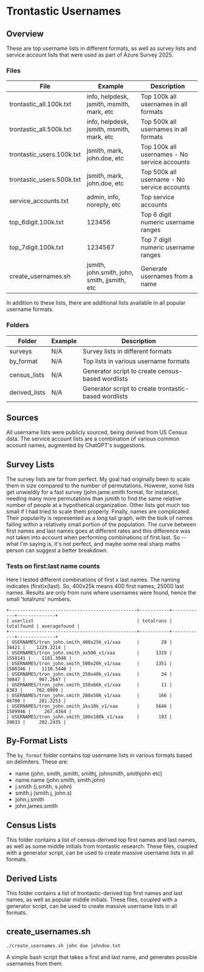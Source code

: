 # Trontastic Usernames

## Overview

These are top username lists in different formats, as well as survey lists and service account lists that were used as part of Azure Survey 2025.

### Files

| File | Example | Description|
| ------------- | ------------- | ------------- |
| trontastic_all.100k.txt  | info, helpdesk, jsmith, msmith, mark, etc | Top 100k all usernames in all formats  |
| trontastic_all.500k.txt  | info, helpdesk, jsmith, msmith, mark, etc | Top 500k all usernames in all formats  |
| trontastic_users.100k.txt  | jsmith, mark, john.doe, etc | Top 100k all usernames - No service accounts  |
| trontastic_users.500k.txt  | jsmith, mark, john.doe, etc | Top 500k all username - No service accounts  |
| service_accounts.txt  | admin, info, noreply, etc | Top service accounts  |
| top_6digit.100k.txt  | 123456 | Top 6 digit numeric username ranges  |
| top_7digit.100k.txt  | 1234567 | Top 7 digit numeric username ranges  |
| create_usernames.sh  | jsmith, john.smith, john, smith, jjsmith, etc | Generate usernames from a name  |


In addition to these lists, there are additional lists available in all popular username formats.

### Folders

| Folder | Example | Description|
| ------------- | ------------- | ------------- |
| surveys  | N/A | Survey lists in different formats  |
| by_format  | N/A | Top lists in various username formats  |
| census_lists  | N/A | Generator script to create census-based wordlists  |
| derived_lists  | N/A | Generator script to create trontastic-based wordlists |



## Sources
All username lists were publicly sourced, being derived from US Census data. The service account lists are a combination of various common account names, augmented by ChatGPT's suggestions.


## Survey Lists
The survey lists are far from perfect. My goal had originally been to scale them in size compared to the number of permutations. However, some
lists get unwieldly for a fast survey (john.jame.smith format, for instance), needing many more permutations than jsmith to find the same relative 
number of people at a hypothetical organization. Other lists got much too small if I had tried to scale them properly. Finally, names are complicated. Their popularity
is represented as a long tail graph, with the bulk of names falling within a relatively small portion of the population. The curve between first names and last names goes at different
rates and this difference was not taken into account when performing combinations of first.last. So -- what I'm saying is, it's not perfect, and maybe some real sharp maths
person can suggest a better breakdown.



### Tests on first:last name counts

Here I tested different combinations of first x last names. The naming indicates (first)x(last). So, 400x25k means 400 first names, 25000 last names.
Results are only from runs where usernames were found, hence the small 'totalruns' numbers.

```
+-----------------------------------------------+-----------+------------+--------------+
| userlist                                      | totalruns | totalfound | averagefound |
+-----------------------------------------------+-----------+------------+--------------+
| USERNAMES/tron_john.smith_400x25k_v1/xaa      |        28 |      34421 |    1229.3214 |
| USERNAMES/tron_john.smith_ax500_v1/xaa        |      1319 |    1558141 |    1181.3048 |
| USERNAMES/tron_john.smith_500x20k_v1/xaa      |      1351 |    1500346 |    1110.5448 |
| USERNAMES/tron_john.smith_250x40k_v1/xaa      |        34 |      30847 |     907.2647 |
| USERNAMES/tron_john.smith_150x66k_v1/xaa      |        11 |       8383 |     762.0909 |
| USERNAMES/tron_john.smith_200x50k_v1/xaa      |       166 |      46700 |     281.3253 |
| USERNAMES/tron_john.smith_1kx10k_v1/xaa       |      5646 |    1509946 |     267.4364 |
| USERNAMES/tron_john.smith_100x100k_v1/xaa     |       193 |      39033 |     202.2435 |
```


## By-Format Lists
The ```by_format``` folder contains top username lists in various formats based on delimiters. These are:
- name (john, smith, jsmith, smithj, johnsmith, smithjohn etc)
- name.name (john.smith, smith.john)
- j.smith (j.smith, s.john)
- smith.j (smith.j, john.s)
- john.j.smith
- john.james.smith

## Census Lists
This folder contains a list of census-derived top first names and last names, as well as some middle initials from trontastic research. These files, coupled with a generator script, can be used to create massive username lists in all formats.

## Derived Lists
This folder contains a list of trontastic-derived top first names and last names, as well as popular middle initials. These files, coupled with a generator script, can be used to create massive username lists in all formats.



## create_usernames.sh

```
./create_usernames.sh john doe johndoe.txt
```

A simple bash script that takes a first and last name, and generates possible usernames from them.
